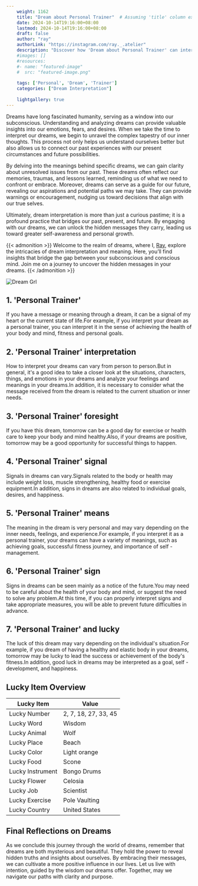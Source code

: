 ```yaml
---
    weight: 1162
    title: "Dream about Personal Trainer"  # Assuming 'title' column exists
    date: 2024-10-14T19:16:00+08:00
    lastmod: 2024-10-14T19:16:00+08:00
    draft: false
    author: "ray"
    authorLink: "https://instagram.com/ray._.atelier"
    description: "Discover how 'Dream about Personal Trainer' can interpret your future and uncover its significant meanings in your life."
    #images: []
    #resources:
    #- name: "featured-image"
    #  src: "featured-image.png"
    
    tags: ['Personal', 'Dream', 'Trainer']
    categories: ["Dream Interpretation"]
    
    lightgallery: true
---
```

    
Dreams have long fascinated humanity, serving as a window into our subconscious. Understanding and analyzing dreams can provide valuable insights into our emotions, fears, and desires. When we take the time to interpret our dreams, we begin to unravel the complex tapestry of our inner thoughts. This process not only helps us understand ourselves better but also allows us to connect our past experiences with our present circumstances and future possibilities.

By delving into the meanings behind specific dreams, we can gain clarity about unresolved issues from our past. These dreams often reflect our memories, traumas, and lessons learned, reminding us of what we need to confront or embrace. Moreover, dreams can serve as a guide for our future, revealing our aspirations and potential paths we may take. They can provide warnings or encouragement, nudging us toward decisions that align with our true selves.

Ultimately, dream interpretation is more than just a curious pastime; it is a profound practice that bridges our past, present, and future. By engaging with our dreams, we can unlock the hidden messages they carry, leading us toward greater self-awareness and personal growth.

{{< admonition >}}
Welcome to the realm of dreams, where I, [Ray](https://instagram.com/ray._.atelier), explore the intricacies of dream interpretation and meaning. Here, you’ll find insights that bridge the gap between your subconscious and conscious mind. Join me on a journey to uncover the hidden messages in your dreams.
{{< /admonition >}}

![Dream Grl](https://cdn.pixabay.com/photo/2017/11/02/03/35/gothic-2910057_1280.jpg "Dream Grl")

## 1. 'Personal Trainer'
If you have a message or meaning through a dream, it can be a signal of my heart or the current state of life.For example, if you interpret your dream as a personal trainer, you can interpret it in the sense of achieving the health of your body and mind, fitness and personal goals.

## 2. 'Personal Trainer' interpretation
How to interpret your dreams can vary from person to person.But in general, it's a good idea to take a closer look at the situations, characters, things, and emotions in your dreams and analyze your feelings and meanings in your dreams.In addition, it is necessary to consider what the message received from the dream is related to the current situation or inner needs.

## 3. 'Personal Trainer' foresight
If you have this dream, tomorrow can be a good day for exercise or health care to keep your body and mind healthy.Also, if your dreams are positive, tomorrow may be a good opportunity for successful things to happen.

## 4. 'Personal Trainer' signal
Signals in dreams can vary.Signals related to the body or health may include weight loss, muscle strengthening, healthy food or exercise equipment.In addition, signs in dreams are also related to individual goals, desires, and happiness.

## 5. 'Personal Trainer' means
The meaning in the dream is very personal and may vary depending on the inner needs, feelings, and experience.For example, if you interpret it as a personal trainer, your dreams can have a variety of meanings, such as achieving goals, successful fitness journey, and importance of self -management.

## 6. 'Personal Trainer' sign
Signs in dreams can be seen mainly as a notice of the future.You may need to be careful about the health of your body and mind, or suggest the need to solve any problem.At this time, if you can properly interpret signs and take appropriate measures, you will be able to prevent future difficulties in advance.

## 7. 'Personal Trainer' and lucky
The luck of this dream may vary depending on the individual's situation.For example, if you dream of having a healthy and elastic body in your dreams, tomorrow may be lucky to lead the success or achievement of the body's fitness.In addition, good luck in dreams may be interpreted as a goal, self -development, and happiness.

## Lucky Item Overview
| Lucky Item          | Value              |
|---------------|--------------------|
| Lucky Number        | 2, 7, 18, 27, 33, 45  |
| Lucky Word          | Wisdom |
| Lucky Animal        | Wolf |
| Lucky Place         | Beach     |
| Lucky Color         | Light orange     |
| Lucky Food          | Scone      |
| Lucky Instrument    | Bongo Drums |
| Lucky Flower        | Celosia    |
| Lucky Job           | Scientist       |
| Lucky Exercise      | Pole Vaulting  |
| Lucky Country       | United States    |


##  Final Reflections on Dreams

As we conclude this journey through the world of dreams, remember that dreams are both mysterious and beautiful. They hold the power to reveal hidden truths and insights about ourselves. By embracing their messages, we can cultivate a more positive influence in our lives. Let us live with intention, guided by the wisdom our dreams offer. Together, may we navigate our paths with clarity and purpose.
